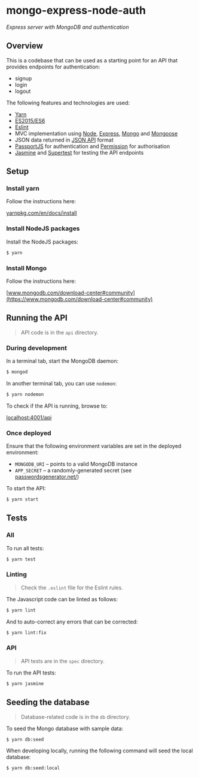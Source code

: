 # mongo-express-node-auth

_Express server with MongoDB and authentication_

## Overview

This is a codebase that can be used as a starting point for an API that provides endpoints for authentication:

- signup
- login
- logout

The following features and technologies are used:

- [Yarn](https://yarnpkg.com/en/)
- [ES2015/ES6](https://babeljs.io/learn-es2015/)
- [Eslint](http://eslint.org/)
- MVC implementation using [Node](https://nodejs.org/en/), [Express](http://expressjs.com/), [Mongo](https://www.mongodb.com/) and [Mongoose](http://mongoosejs.com/)
- JSON data returned in [JSON API](http://jsonapi.org/) format
- [PassportJS](http://passportjs.org/) for authentication and [Permission](https://www.npmjs.com/package/permission) for authorisation
- [Jasmine](https://jasmine.github.io/) and [Supertest](https://www.npmjs.com/package/supertest) for testing the API endpoints

## Setup

### Install yarn

Follow the instructions here:

[yarnpkg.com/en/docs/install](https://yarnpkg.com/en/docs/install)

### Install NodeJS packages

Install the NodeJS packages:

``` sh
$ yarn
```

### Install Mongo

Follow the instructions here:

[www.mongodb.com/download-center#community](https://www.mongodb.com/download-center#community)

## Running the API

> API code is in the `api` directory.

### During development

In a terminal tab, start the MongoDB daemon:

``` sh
$ mongod
```

In another terminal tab, you can use `nodemon`:

``` sh
$ yarn nodemon
```

To check if the API is running, browse to:

[localhost:4001/api](http://localhost:4001/api)

### Once deployed

Ensure that the following environment variables are set in the deployed environment:

- `MONGODB_URI` &ndash; points to a valid MongoDB instance
- `APP_SECRET` &ndash; a randomly-generated secret (see [passwordsgenerator.net/](https://passwordsgenerator.net/))

To start the API:

``` sh
$ yarn start
```

## Tests

### All

To run all tests:

``` sh
$ yarn test
```

### Linting

> Check the `.eslint` file for the Eslint rules.

The Javascript code can be linted as follows:

``` sh
$ yarn lint
```

And to auto-correct any errors that can be corrected:

``` sh
$ yarn lint:fix
```

### API

> API tests are in the `spec` directory.

To run the API tests:

``` sh
$ yarn jasmine
```

## Seeding the database

> Database-related code is in the `db` directory.

To seed the Mongo database with sample data:

``` sh
$ yarn db:seed
```

When developing locally, running the following command will seed the local database:

``` sh
$ yarn db:seed:local
```
